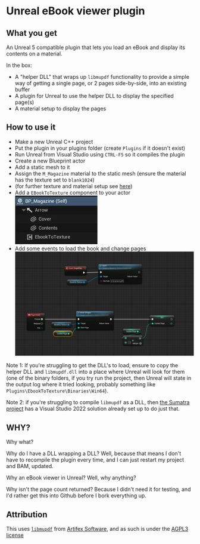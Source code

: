 
# Unreal eBook viewer plugin

## What you get

An Unreal 5 compatible plugin that lets you load an eBook and display its contents on a material.

In the box:

- A "helper DLL" that wraps up `libmupdf` functionality to provide a simple way of getting a single page, or 2 pages side-by-side, into an existing buffer
- A plugin for Unreal to use the helper DLL to display the specified page(s)
- A material setup to display the pages

## How to use it

- Make a new Unreal C++ project
- Put the plugin in your plugins folder (create `Plugins` if it doesn't exist)
- Run Unreal from Visual Studio using `CTRL-F5` so it compiles the plugin
- Create a new Blueprint actor
- Add a static mesh to it
- Assign the `M_Magazine` material to the static mesh (ensure the material has the texture set to `blank1024`)
- (for further texture and material setup see [here](https://github.com/noshbar/UE5_DynamicTexture_Sample))
- Add a `EBookToTexture` component to your actor  
![Component](./README_resources/component.jpg)
- Add some events to load the book and change pages  
![Blueprint events](./README_resources/blueprint_example.jpg)

Note 1: If you're struggling to get the DLL's to load, ensure to copy the helper DLL and `libmupdf.dll` into a place where Unreal will look for them (one of the binary folders, if you try run the project, then Unreal will state in the output log where it tried looking, probably something like `Plugins\EbookToTexture\Binaries\Win64`).

Note 2: if you're struggling to compile `libmupdf` as a DLL, then [the Sumatra project](https://github.com/sumatrapdfreader/sumatrapdf/tree/master) has a Visual Studio 2022 solution already set up to do just that.

## WHY?

Why what?

Why do I have a DLL wrapping a DLL? Well, because that means I don't have to recompile the plugin every time, and I can just restart my project and BAM, updated.

Why an eBook viewer in Unreal? Well, why anything?

Why isn't the page count returned? Because I didn't need it for testing, and I'd rather get this into Github before I bork everything up.

## Attribution

This uses [`libmupdf`](https://github.com/ArtifexSoftware/mupdf) from [Artifex Software](https://www.mupdf.com/), and as such is under the [AGPL3 license](https://www.gnu.org/licenses/agpl-3.0.txt)
